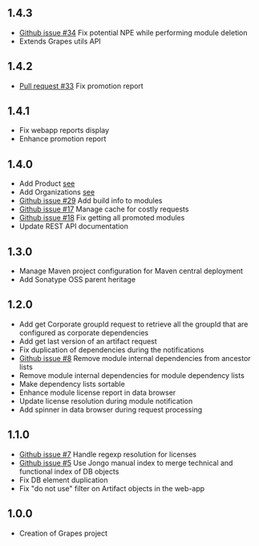 1.4.3
-------------
* [Github issue #34](https://github.com/Axway/Grapes/issues/34) Fix potential NPE while performing module deletion
* Extends Grapes utils API

1.4.2
-------------
* [Pull request #33](https://github.com/Axway/Grapes/pull/33) Fix promotion report

1.4.1
-------------
* Fix webapp reports display
* Enhance promotion report

1.4.0
-------------
* Add Product [see](https://github.com/Axway/Grapes/wiki/Main-concepts#product)
* Add Organizations [see](https://github.com/Axway/Grapes/wiki/Main-concepts#organization)
* [Github issue #29](https://github.com/Axway/Grapes/issues/29) Add build info to modules
* [Github issue #17](https://github.com/Axway/Grapes/issues/17) Manage cache for costly requests
* [Github issue #18](https://github.com/Axway/Grapes/issues/18) Fix getting all promoted modules
* Update REST API documentation

1.3.0
-------------
* Manage Maven project configuration for Maven central deployment
* Add Sonatype OSS parent heritage

1.2.0
-------------
* Add get Corporate groupId request to retrieve all the groupId that are configured as corporate dependencies
* Add get last version of an artifact request
* Fix duplication of dependencies during the notifications
* [Github issue #8](https://github.com/Axway/Grapes/issues/8) Remove module internal dependencies from ancestor lists
* Remove module internal dependencies for module dependency lists
* Make dependency lists sortable
* Enhance module license report in data browser
* Update license resolution during module notification
* Add spinner in data browser during request processing

1.1.0
-------------
* [Github issue #7](https://github.com/Axway/Grapes/issues/7) Handle regexp resolution for licenses
* [Github issue #5](https://github.com/Axway/Grapes/issues/5) Use Jongo manual index to merge technical and functional index of DB objects
* Fix DB element duplication
* Fix "do not use" filter on Artifact objects in the web-app

1.0.0
-------------
* Creation of Grapes project